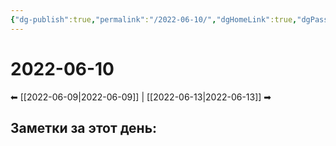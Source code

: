```yaml
---
{"dg-publish":true,"permalink":"/2022-06-10/","dgHomeLink":true,"dgPassFrontmatter":false}
---
```


# 2022-06-10
⬅ [[2022-06-09|2022-06-09]] | [[2022-06-13|2022-06-13]] ➡
## Заметки за этот день:
